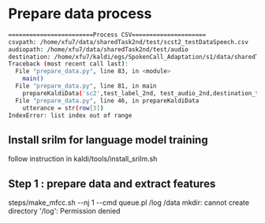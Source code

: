 # Prepare data process

```bash
========================Process CSV=====================
csvpath: /home/xfu7/data/sharedTask2nd/test/scst2_testDataSpeech.csv
audiopath: /home/xfu7/data/sharedTask2nd/test/audio
destination: /home/xfu7/kaldi/egs/SpokenCall_Adaptation/s1/data/sharedTask2nd_test
Traceback (most recent call last):
  File "prepare_data.py", line 83, in <module>
    main()
  File "prepare_data.py", line 81, in main
    prepareKaldiData('sc2',test_label_2nd, test_audio_2nd,destination_test)
  File "prepare_data.py", line 46, in prepareKaldiData
    utterance = str(row[3])
IndexError: list index out of range
```


## Install srilm for language model training
follow instruction in kaldi/tools/install_srilm.sh


## Step 1 : prepare data and extract features
steps/make_mfcc.sh --nj 1 --cmd queue.pl /log /data
mkdir: cannot create directory '/log': Permission denied